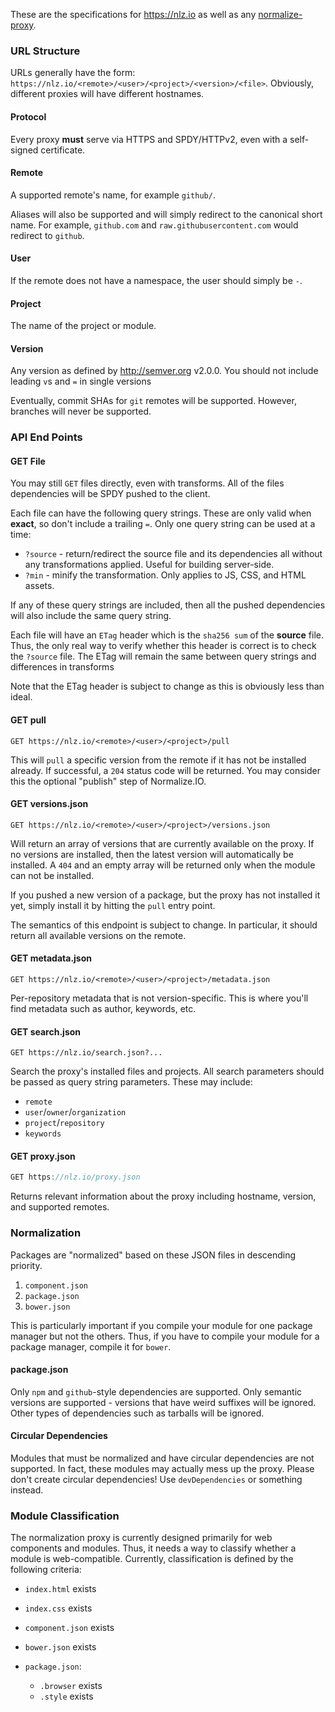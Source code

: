 
These are the specifications for https://nlz.io as well as any [normalize-proxy](https://github.com/normalize/proxy.js).

### URL Structure

URLs generally have the form: `https://nlz.io/<remote>/<user>/<project>/<version>/<file>`.
Obviously, different proxies will have different hostnames.

#### Protocol

Every proxy __must__ serve via HTTPS and SPDY/HTTPv2,
even with a self-signed certificate.

#### Remote

A supported remote's name, for example `github/`.

Aliases will also be supported and will simply redirect to the canonical short name.
For example, `github.com` and `raw.githubusercontent.com` would redirect to `github`.

#### User

If the remote does not have a namespace, the user should simply be `-`.

#### Project

The name of the project or module.

#### Version

Any version as defined by http://semver.org v2.0.0.
You should not include leading `v`s and `=` in single versions

Eventually, commit SHAs for `git` remotes will be supported.
However, branches will never be supported.

### API End Points

#### GET File

You may still `GET` files directly, even with transforms.
All of the files dependencies will be SPDY pushed to the client.

Each file can have the following query strings.
These are only valid when __exact__, so don't include a trailing `=`.
Only one query string can be used at a time:

- `?source` - return/redirect the source file and its dependencies all without any transformations applied. Useful for building server-side.
- `?min` - minify the transformation. Only applies to JS, CSS, and HTML assets.

If any of these query strings are included,
then all the pushed dependencies will also include the same query string.

Each file will have an `ETag` header which is the `sha256 sum` of the __source__ file.
Thus, the only real way to verify whether this header is correct is to check the `?source` file.
The ETag will remain the same between query strings and differences in transforms

Note that the ETag header is subject to change as this is obviously less than ideal.

#### GET pull

```
GET https://nlz.io/<remote>/<user>/<project>/pull
```

This will `pull` a specific version from the remote if it has not be installed already.
If successful, a `204` status code will be returned.
You may consider this the optional "publish" step of Normalize.IO.

#### GET versions.json

```
GET https://nlz.io/<remote>/<user>/<project>/versions.json
```

Will return an array of versions that are currently available on the proxy.
If no versions are installed, then the latest version will automatically be installed.
A `404` and an empty array will be returned only when the module can not be installed.

If you pushed a new version of a package,
but the proxy has not installed it yet,
simply install it by hitting the `pull` entry point.

The semantics of this endpoint is subject to change.
In particular, it should return all available versions on the remote.

#### GET metadata.json

```
GET https://nlz.io/<remote>/<user>/<project>/metadata.json
```

Per-repository metadata that is not version-specific.
This is where you'll find metadata such as author, keywords, etc.

#### GET search.json

```
GET https://nlz.io/search.json?...
```

Search the proxy's installed files and projects.
All search parameters should be passed as query string parameters.
These may include:

- `remote`
- `user`/`owner`/`organization`
- `project`/`repository`
- `keywords`

#### GET proxy.json

```js
GET https://nlz.io/proxy.json
```

Returns relevant information about the proxy including hostname, version, and supported remotes.

### Normalization

Packages are "normalized" based on these JSON files in descending priority.

1. `component.json`
2. `package.json`
3. `bower.json`

This is particularly important if you compile your module for one package manager but not the others.
Thus, if you have to compile your module for a package manager,
compile it for `bower`.

#### package.json

Only `npm` and `github`-style dependencies are supported.
Only semantic versions are supported - versions that have weird suffixes will be ignored.
Other types of dependencies such as tarballs will be ignored.

#### Circular Dependencies

Modules that must be normalized and have circular dependencies are not supported.
In fact, these modules may actually mess up the proxy.
Please don't create circular dependencies!
Use `devDependencies` or something instead.

### Module Classification

The normalization proxy is currently designed primarily for web components and modules.
Thus, it needs a way to classify whether a module is web-compatible.
Currently, classification is defined by the following criteria:

- `index.html` exists
- `index.css` exists
- `component.json` exists
- `bower.json` exists
- `package.json`:

  - `.browser` exists
  - `.style` exists
